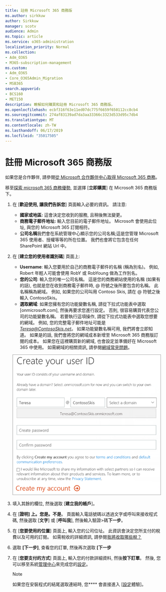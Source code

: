 ```yaml
---
title: 註冊 Microsoft 365 商務版
ms.author: sirkkuw
author: Sirkkuw
manager: scotv
audience: Admin
ms.topic: article
ms.service: o365-administration
localization_priority: Normal
ms.collection:
- Adm_O365
- M365-subscription-management
ms.custom:
- Adm_O365
- Core_O365Admin_Migration
- MSB365
search.appverid:
- BCS160
- MET150
description: 瞭解如何購買和註冊 Microsoft 365 商務版。
ms.openlocfilehash: ecbf316f63e11ed07dc775f6659f650112cc8cb4
ms.sourcegitcommit: 274af83139ad7da3aa33366c3323d533d95c7db4
ms.translationtype: MT
ms.contentlocale: zh-TW
ms.lasthandoff: 06/17/2019
ms.locfileid: "35017505"
---
```

# <a name="sign-up-for-microsoft-365-business"></a>註冊 Microsoft 365 商務版

如果您是合作夥伴, 請參閱[從 Microsoft 合作夥伴中心取得 Microsoft 365 商務](get-microsoft-365-business.md#get-microsoft-365-business-from-microsoft-partner-center)。

移至[探索 microsoft 365 商務優勢](https://www.microsoft.com/microsoft-365/business#pmg-cmp-desktop), 並選擇 [**立即購買**] 在 Microsoft 365 商務版下。

1. 在 [**歡迎使用, 讓我們告訴您**] 頁面輸入必要的資訊。 請注意:
 
    -  **國家或地區:** 這會決定您收到的服務, 且稍後無法變更。
    - **商務電子郵件地址:** 輸入您目前的電子郵件地址。 Microsoft 會使用此位址, 與您的 Microsoft 365 訂閱相符。
    - **公司名稱**我們會在系統管理中心顯示您的公司名稱;這是您管理 Microsoft 365 使用者、授權等等的所在位置。 我們也會將它包含在任何 SharePoint 網站 Url 中。

2. 在 [**建立您的使用者識別碼**] 頁面上:

    - **Username**: 輸入您要用於自己的商務電子郵件的名稱 (稱為別名)。 例如, Robert 年輕人可能會使用 RobY 或 RobYoung 做為工作別名。
    - **您的公司**: 輸入您的唯一公司名稱。 這是您的商務網站使用的名稱 (如果有的話), 也就是您在收到商務電子郵件時, @ 符號之後所要包含的名稱。 此名稱稱為網域。 例如, 如果您的公司叫用 Contoso Skis, 請在 @ 符號之後輸入 ContosoSkis。
    - **選取網域**: 如果您擁有您的功能變數名稱, 請從下拉式功能表中選取 [onmicrosoft.com], 然後再要求您進行設定。 否則, 很容易購買代表您公司的功能變數名稱。 若要執行這項操作, 請從下拉式功能表中選取您想要的網域。 例如, 您的完整電子郵件地址可能是*Teresa@ContosoSkis.net*。 如果功能變數名稱可用, 我們將會立即知道。 如果是的話, 我們會將您的網域成本新增至 Microsoft 365 商務版訂閱的成本。 如果您在這裡購買新的網域, 也會設定並準備好在 Microsoft 365 中使用。 如需網域的相關資訊, 請參閱[網域常見問題](https://docs.microsoft.com/office365/admin/setup/domains-faq)。
    
    ![[建立您的使用者識別碼] 頁面的螢幕擷取畫面。](media/signinuserid.png)

3. 填入其餘的欄位, 然後選取 [**建立我的帳戶**]。
4. 在 [**證明] 上。您是。不是**。 頁面輸入電話號碼以透過文字或呼叫來接收程式碼, 然後選取 [**文字**] 或 [**呼叫我**], 然後輸入驗證\>碼**下一步**。
5. 在 [**您要使用的位置**] 頁面上, 輸入您的公司位址。 此資訊會決定您所支付的稅費以及可用的訂閱。 如需稅收的詳細資訊, 請參閱[我將收取哪些稅？](https://docs.microsoft.com/office365/admin/subscriptions-and-billing/what-tax-will-i-be-charged?view=o365-worldwide) 
1. 選取 **[下一步]**, 查看您的訂單, 然後再次選取 **[下一步**
1. 在 [**您要支付的方式**] 頁面上, 輸入您的付款詳細資料, 然後**按下訂單**。
    然後, 您可以移至系統[管理中心](https://docs.microsoft.com/en-us/office365/admin/subscriptions-and-billing/what-tax-will-i-be-charged?view=o365-worldwide)來完成您的[設定](set-up.md)。

    > [!NOTE]
    > 如果您在安裝程式的結尾選取連結時, 您**** 會直接進入 [[設定](set-up.md)體驗]。